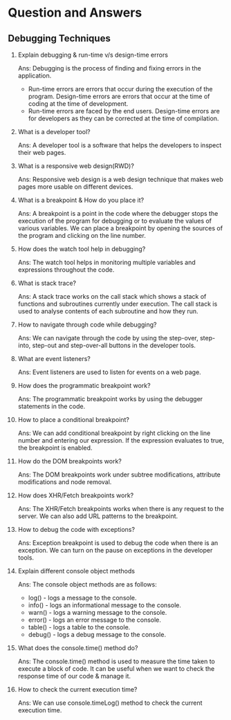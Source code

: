# Question and Answers

## Debugging Techniques

1. Explain debugging & run-time v/s design-time errors

   Ans: Debugging is the process of finding and fixing errors in the application.

   - Run-time errors are errors that occur during the execution of the program. Design-time errors are errors that occur at the time of coding at the time of development.
   - Run-time errors are faced by the end users. Design-time errors are for developers as they can be corrected at the time of compilation.

2. What is a developer tool?

   Ans: A developer tool is a software that helps the developers to inspect their web pages.

3. What is a responsive web design(RWD)?

   Ans: Responsive web design is a web design technique that makes web pages more usable on different devices.

4. What is a breakpoint & How do you place it?

   Ans: A breakpoint is a point in the code where the debugger stops the execution of the program for debugging or to evaluate the values of various variables. We can place a breakpoint by opening the sources of the program and clicking on the line number.

5. How does the watch tool help in debugging?

   Ans: The watch tool helps in monitoring multiple variables and expressions throughout the code.

6. What is stack trace?

   Ans: A stack trace works on the call stack which shows a stack of functions and subroutines currently under execution. The call stack is used to analyse contents of each subroutine and how they run.

7. How to navigate through code while debugging?

   Ans: We can navigate through the code by using the step-over, step-into, step-out and step-over-all buttons in the developer tools.

8. What are event listeners?

   Ans: Event listeners are used to listen for events on a web page.

9. How does the programmatic breakpoint work?

   Ans: The programmatic breakpoint works by using the debugger statements in the code.

10. How to place a conditional breakpoint?

    Ans: We can add conditional breakpoint by right clicking on the line number and entering our expression. If the expression evaluates to true, the breakpoint is enabled.

11. How do the DOM breakpoints work?

    Ans: The DOM breakpoints work under subtree modifications, attribute modifications and node removal.

12. How does XHR/Fetch breakpoints work?

    Ans: The XHR/Fetch breakpoints works when there is any request to the server. We can also add URL patterns to the breakpoint.

13. How to debug the code with exceptions?

    Ans: Exception breakpoint is used to debug the code when there is an exception.
    We can turn on the pause on exceptions in the developer tools.

14. Explain different console object methods

    Ans: The console object methods are as follows:

    - log() - logs a message to the console.
    - info() - logs an informational message to the console.
    - warn() - logs a warning message to the console.
    - error() - logs an error message to the console.
    - table() - logs a table to the console.
    - debug() - logs a debug message to the console.

15. What does the console.time() method do?

    Ans: The console.time() method is used to measure the time taken to execute a block of code. It can be useful when we want to check the response time of our code & manage it.

16. How to check the current execution time?

    Ans: We can use console.timeLog() method to check the current execution time.

